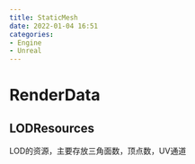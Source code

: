 ```yaml
---
title: StaticMesh
date: 2022-01-04 16:51
categories:
- Engine
- Unreal
---
```


# RenderData
## LODResources
LOD的资源，主要存放三角面数，顶点数，UV通道